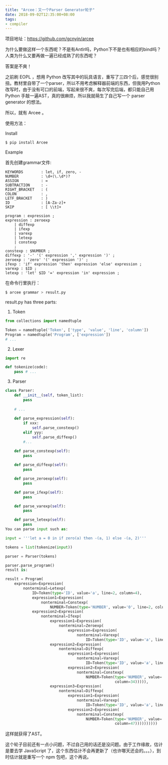 ```yaml
---
title: "Arcee：又一个Parser Generator轮子"
date: 2018-09-02T12:35:00+08:00
tags:
- compiler
---
```


项目地址：https://github.com/gcnyin/arcee

为什么要做这样一个东西呢？不是有Antlr吗，Python下不是也有相应的bind吗？人类为什么又要再做一遍已经成熟了的东西呢？

答案是不爽！

之前刷 EOPL ，想用 Python 改写其中的玩具语言，重写了三四个后，感觉很别扭。教材里自带了一个parser，所以不用考虑解释器前端的东西，但我用Python改写时，由于没有可口的前端，写起来很不爽，每次写完后端，都只能自己用 Python 手敲一遍AST，真的很麻烦，所以我就萌生了自己写一个 parser generator 的想法。

所以，就有 Arcee 。

使用方法：

Install

```bash
$ pip install Arcee
```

Example

首先创建grammar文件:

```
KEYWORDS        : let, if, zero, -
NUMBER          : \d+(\.\d*)?
ASSIGN          : =
SUBTRACTION     : -
RIGHT_BRACKET   : (
COLON           : ,
LETF_BRACKET    : )
ID              : [A-Za-z]+
SKIP            : [ \\t]+

program : expression ;
expression : zeroexp
    | diffexp
    | ifexp
    | varexp
    | letexp
    | constexp
    ;
constexp : $NUMBER ;
diffexp : '-' '(' expression ',' expression ')' ;
zeroexp : 'zero' '(' expression ')' ;
ifexp : 'if' expression 'then' expression 'else' expression ;
varexp : $ID ;
letexp : 'let' $ID '=' expression 'in' expression ;
```

在命令行里执行：

```bash
$ arcee grammar > result.py
```

result.py has three parts:

1) Token

```python
from collections import namedtuple

Token = namedtuple('Token', ['type', 'value', 'line', 'column'])
Program = namedtuple('Program', ['expression'])
# ...
```

2) Lexer

```python
import re

def tokenize(code):
    pass # ...
```

3) Parser

```python
class Parser:
    def __init__(self, token_list):
        pass
    
    # ... 
        
    def parse_expression(self):
        if xxx:
            self.parse_constexp()
        elif yyy:
            self.parse_diffexp()
        #...

    def parse_constexp(self):
        pass
        
    def parse_diffexp(self):
        pass

    def parse_zeroexp(self):
        pass

    def parse_ifexp(self):
        pass

    def parse_varexp(self):
        pass

    def parse_letexp(self):
        pass
You can parse input such as:

input = '''let a = 0 in if zero(a) then -(a, 1) else -(a, 2)'''

tokens = list(tokenize(input))

parser = Parser(tokens)

parser.parse_program()
result is:

result = Program(
    expression=Expression(
        nonterminal=Letexp(
            ID=Token(type='ID', value='a', line=2, column=4),
            expression1=Expression(
                nonterminal=Constexp(
                    NUMBER=Token(type='NUMBER', value='0', line=2, column=8))),
            expression2=Expression(
                nonterminal=Ifexp(
                    expression1=Expression(
                        nonterminal=Zeroexp(
                            expression=Expression(
                                nonterminal=Varexp(
                                    ID=Token(type='ID', value='a', line=2, column=21))))),
                    expression2=Expression(
                        nonterminal=Diffexp(
                            expression1=Expression(
                                nonterminal=Varexp(
                                    ID=Token(type='ID', value='a', line=2, column=31))),
                            expression2=Expression(
                                nonterminal=Constexp(
                                    NUMBER=Token(type='NUMBER', value='1', line=2,
                                                 column=34))))),
                    expression3=Expression(
                        nonterminal=Diffexp(
                            expression1=Expression(
                                nonterminal=Varexp(
                                    ID=Token(type='ID', value='a', line=2, column=44))),
                            expression2=Expression(
                                nonterminal=Constexp(
                                    NUMBER=Token(type='NUMBER', value='2', line=2,
                                                 column=47))))))))))
```

这样就获得了AST。

这个轮子目前还有一点小问题，不过自己用的话还是没问题。由于工作缘故，估计是要去学 JavaScript 了，这个东西估计不会再更新了（也许哪天还会的。。。），到时估计就是重写一个 npm 包吧，这个再说。

